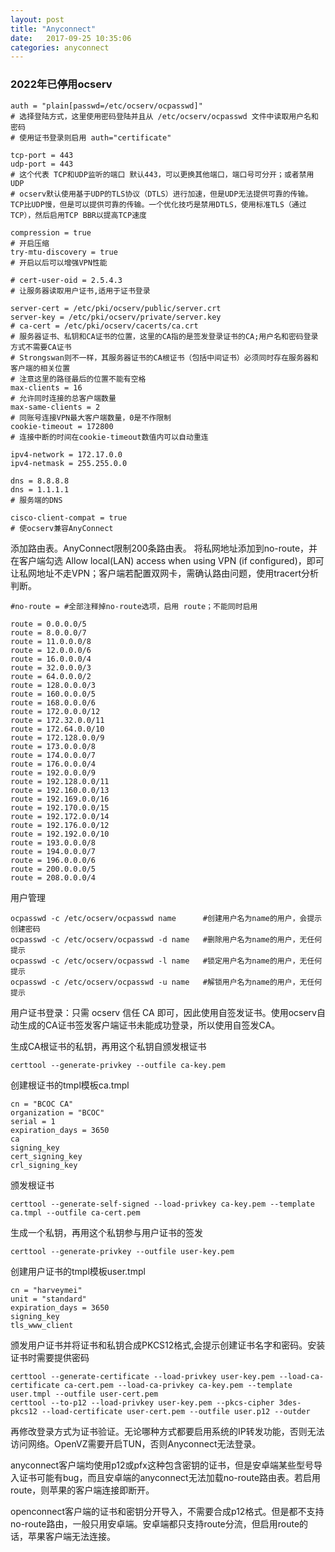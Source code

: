 ```yaml
---
layout: post
title: "Anyconnect" 
date:   2017-09-25 10:35:06
categories: anyconnect
---
```


<!-- more -->

### 2022年已停用ocserv
```
auth = "plain[passwd=/etc/ocserv/ocpasswd]"
# 选择登陆方式，这里使用密码登陆并且从 /etc/ocserv/ocpasswd 文件中读取用户名和密码
# 使用证书登录则启用 auth="certificate"
 
tcp-port = 443
udp-port = 443
# 这个代表 TCP和UDP监听的端口 默认443，可以更换其他端口，端口号可分开；或者禁用UDP
# ocserv默认使用基于UDP的TLS协议（DTLS）进行加速，但是UDP无法提供可靠的传输。TCP比UDP慢，但是可以提供可靠的传输。一个优化技巧是禁用DTLS，使用标准TLS（通过TCP），然后启用TCP BBR以提高TCP速度

compression = true
# 开启压缩
try-mtu-discovery = true
# 开启以后可以增强VPN性能

# cert-user-oid = 2.5.4.3
# 让服务器读取用户证书,适用于证书登录

server-cert = /etc/pki/ocserv/public/server.crt
server-key = /etc/pki/ocserv/private/server.key
# ca-cert = /etc/pki/ocserv/cacerts/ca.crt
# 服务器证书、私钥和CA证书的位置，这里的CA指的是签发登录证书的CA;用户名和密码登录方式不需要CA证书
# Strongswan则不一样，其服务器证书的CA根证书（包括中间证书）必须同时存在服务器和客户端的相关位置
# 注意这里的路径最后的位置不能有空格
max-clients = 16
# 允许同时连接的总客户端数量
max-same-clients = 2
# 同账号连接VPN最大客户端数量，0是不作限制
cookie-timeout = 172800
# 连接中断的时间在cookie-timeout数值内可以自动重连

ipv4-network = 172.17.0.0
ipv4-netmask = 255.255.0.0
 
dns = 8.8.8.8
dns = 1.1.1.1
# 服务端的DNS

cisco-client-compat = true
# 使ocserv兼容AnyConnect
```
添加路由表。AnyConnect限制200条路由表。
将私网地址添加到no-route，并在客户端勾选 Allow local(LAN) access when using VPN (if configured)，即可让私网地址不走VPN；客户端若配置双网卡，需确认路由问题，使用tracert分析判断。

```
#no-route = #全部注释掉no-route选项，启用 route；不能同时启用

route = 0.0.0.0/5
route = 8.0.0.0/7
route = 11.0.0.0/8
route = 12.0.0.0/6
route = 16.0.0.0/4
route = 32.0.0.0/3
route = 64.0.0.0/2
route = 128.0.0.0/3
route = 160.0.0.0/5
route = 168.0.0.0/6
route = 172.0.0.0/12
route = 172.32.0.0/11
route = 172.64.0.0/10
route = 172.128.0.0/9
route = 173.0.0.0/8
route = 174.0.0.0/7
route = 176.0.0.0/4
route = 192.0.0.0/9
route = 192.128.0.0/11
route = 192.160.0.0/13
route = 192.169.0.0/16
route = 192.170.0.0/15
route = 192.172.0.0/14
route = 192.176.0.0/12
route = 192.192.0.0/10
route = 193.0.0.0/8
route = 194.0.0.0/7
route = 196.0.0.0/6
route = 200.0.0.0/5
route = 208.0.0.0/4
```

用户管理
```
ocpasswd -c /etc/ocserv/ocpasswd name      #创建用户名为name的用户，会提示创建密码
ocpasswd -c /etc/ocserv/ocpasswd -d name   #删除用户名为name的用户，无任何提示
ocpasswd -c /etc/ocserv/ocpasswd -l name   #锁定用户名为name的用户，无任何提示
ocpasswd -c /etc/ocserv/ocpasswd -u name   #解锁用户名为name的用户，无任何提示
```
用户证书登录：只需 ocserv 信任 CA 即可，因此使用自签发证书。使用ocserv自动生成的CA证书签发客户端证书未能成功登录，所以使用自签发CA。

生成CA根证书的私钥，再用这个私钥自颁发根证书
```
certtool --generate-privkey --outfile ca-key.pem
```
创建根证书的tmpl模板ca.tmpl
```
cn = "BCOC CA"
organization = "BCOC"
serial = 1
expiration_days = 3650
ca
signing_key
cert_signing_key
crl_signing_key
```
颁发根证书
```
certtool --generate-self-signed --load-privkey ca-key.pem --template ca.tmpl --outfile ca-cert.pem
```

生成一个私钥，再用这个私钥参与用户证书的签发
```
certtool --generate-privkey --outfile user-key.pem
```
创建用户证书的tmpl模板user.tmpl
```
cn = "harveymei"
unit = "standard"
expiration_days = 3650
signing_key
tls_www_client
```
颁发用户证书并将证书和私钥合成PKCS12格式,会提示创建证书名字和密码。安装证书时需要提供密码
```
certtool --generate-certificate --load-privkey user-key.pem --load-ca-certificate ca-cert.pem --load-ca-privkey ca-key.pem --template user.tmpl --outfile user-cert.pem
certtool --to-p12 --load-privkey user-key.pem --pkcs-cipher 3des-pkcs12 --load-certificate user-cert.pem --outfile user.p12 --outder
```

再修改登录方式为证书验证。无论哪种方式都要启用系统的IP转发功能，否则无法访问网络。OpenVZ需要开启TUN，否则Anyconnect无法登录。

anyconnect客户端均使用p12或pfx这种包含密钥的证书，但是安卓端某些型号导入证书可能有bug，而且安卓端的anyconnect无法加载no-route路由表。若启用route，则苹果的客户端连接即断开。

openconnect客户端的证书和密钥分开导入，不需要合成p12格式。但是都不支持no-route路由，一般只用安卓端。安卓端都只支持route分流，但启用route的话，苹果客户端无法连接。

